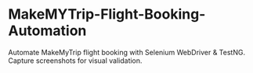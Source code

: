 # MakeMYTrip-Flight-Booking-Automation
Automate MakeMyTrip flight booking with Selenium WebDriver &amp; TestNG. Capture screenshots for visual validation. 
